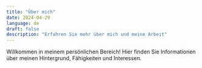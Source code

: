 ```yaml
---
title: "Über mich"
date: 2024-04-29
language: de
draft: false
description: "Erfahren Sie mehr über mich und meine Arbeit"
---
```


Willkommen in meinem persönlichen Bereich! Hier finden Sie Informationen über meinen Hintergrund, Fähigkeiten und Interessen.
